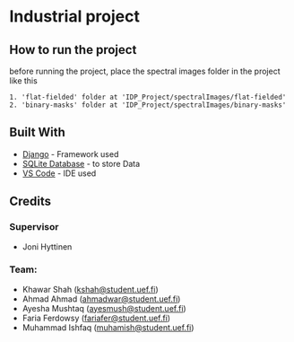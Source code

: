 # Industrial project

## How to run the project
before running the project, place the spectral images folder in the project like this

    1. 'flat-fielded' folder at 'IDP_Project/spectralImages/flat-fielded'
    2. 'binary-masks' folder at 'IDP_Project/spectralImages/binary-masks'

## Built With

* [Django](https://www.djangoproject.com/) - Framework used 
* [SQLite Database](https://www.sqlite.org/index.html) - to store Data
* [VS Code](https://code.visualstudio.com/) - IDE used 

## Credits
### Supervisor
* Joni Hyttinen

### Team:   
* Khawar Shah (kshah@student.uef.fi)
* Ahmad Ahmad (ahmadwar@student.uef.fi)
* Ayesha Mushtaq (ayesmush@student.uef.fi)
* Faria Ferdowsy (fariafer@student.uef.fi)
* Muhammad Ishfaq (muhamish@student.uef.fi)
